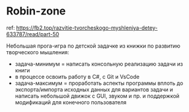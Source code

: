 # Robin-zone
ref: https://fb2.top/razvitie-tvorcheskogo-myshleniya-detey-633787/read/part-50

Небольшая прога-игра по детской задачке из книжки по развитию творческого мышления:
- задача-минимум = написать консольную реализацию задачи из книги
- в процессе освоить работу в C#, с Git и VsCode
- задача-максимум = проработать аспекты программы вплоть до экспорта/импорта исходных данных для вариантов задачи и написать небольшой движок с GUI, звуком и пр. и поддержкой модификаций для конечного пользователя